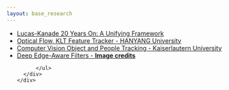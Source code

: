```yaml
---
layout: base_research
---
```


<main class="main">
  <div class="container-fluid">
    <div class="animated fadeIn">
      <div>
          <ul>
              <li>
                  <a href="http://www.ncorr.com/download/publications/bakerunify.pdf">Lucas-Kanade 20 Years On: A Unifying Framework</a>
              </li>
              <li>
                  <a href="http://web.yonsei.ac.kr/hgjung/Lectures/AUE859/8.%20Optical%20Flow,%20KLT%20feature%20tracker.pdf">Optical Flow,
                      KLT Feature Tracker - HANYANG University</a>
              </li>
              <li>
                  <a href="https://ags.cs.uni-kl.de/fileadmin/inf_ags/opt-ss15/OPT_SS2015_lec06.pdf">Computer Vision
                      Object and People Tracking - Kaiserlautern University</a>
              </li>
              <li>
                  <a href="http://lxu.me/projects/deepeaf/">Deep Edge-Aware Filters - <strong>Image credits</strong> </a>
              </li>

          </ul>
      </div>
    </div>
  </div>
</main>
